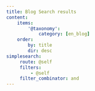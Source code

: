 ```yaml
---
title: Blog Search results
content:
    items:
        '@taxonomy':
            category: [en_blog]
    order:
        by: title
        dir: desc
simplesearch:
     route: @self
     filters:
         - @self
     filter_combinator: and
---
```

